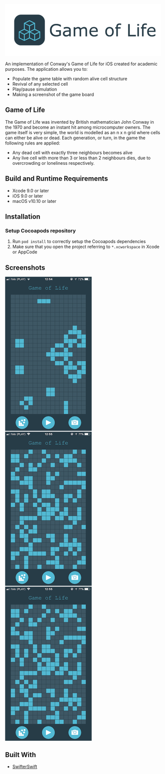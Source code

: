![](Screenshots/GameOfLifeTitle.png)

An implementation of Conway's Game of Life for iOS created for academic purposes. The application allows you to:
+ Populate the game table with random alive cell structure
+ Revival of any selected cell
+ Play/pause simulation
+ Making a screenshot of the game board

## Game of Life

The Game of Life was invented by British mathematician John Conway in the 1970 and become an instant hit among microcomputer owners.
The game itself is very simple, the world is modelled as an n x n grid where cells can either be alive or dead.
Each generation, or turn, in the game the following rules are applied:

+ Any dead cell with exactly three neighbours becomes alive
+ Any live cell with more than 3 or less than 2 neighbours dies, due to overcrowding or loneliness respectively.

## Build and Runtime Requirements
+ Xcode 9.0 or later
+ iOS 9.0 or later
+ macOS v10.10 or later

## Installation

### Setup Cocoapods repository

1. Run `pod install` to correctly setup the Cocoapods dependencies
2. Make sure that you open the project referring to  `*.xcworkspace` in Xcode or AppCode

## Screenshots

![](Screenshots/GameOfLifeScreen1.png)
![](Screenshots/GameOfLifeScreen2.png)
![](Screenshots/GameOfLifeScreen4.png)

## Built With

* [SwifterSwift](https://github.com/SwifterSwift/SwifterSwift)
